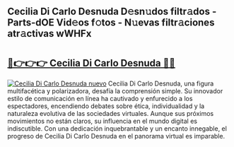 ## Cecilia Di Carlo Desnuda D𝚎sn𝚞dos filtr𝚊dos - Parts-dOE Vid𝚎os f𝚘tos - N𝚞evas filtr𝚊ciones atr𝚊ctivas wWHFx

# <h2><a href="http://mb5gkt.tromn.icu/?c=Cecilia+Di+Carlo+Desnuda">🔗👉👉👉 Cecilia Di Carlo Desnuda 🔗🔗</a></h2>

[![Cecilia Di Carlo Desnuda nuevo](https://i.imgur.com/pEAQMta.gif)](http://mb5gkt.tromn.icu/?c=Cecilia+Di+Carlo+Desnuda)
Cecilia Di Carlo Desnuda, una figura multifacética y polarizadora, desafía la comprensión simple. Su innovador estilo de comunicación en línea ha cautivado y enfurecido a los espectadores, encendiendo debates sobre ética, individualidad y la naturaleza evolutiva de las sociedades virtuales. Aunque sus próximos movimientos no están claros, su influencia en el mundo digital es indiscutible. Con una dedicación inquebrantable y un encanto innegable, el progreso de Cecilia Di Carlo Desnuda en el panorama virtual es imparable.
